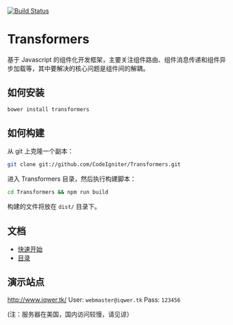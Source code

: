 [![Build Status](https://travis-ci.org/CodeIgniter/Transformers.svg?branch=master)](https://travis-ci.org/CodeIgniter/Transformers)

Transformers
============

基于 Javascript 的组件化开发框架，主要关注组件路由、组件消息传递和组件异步加载等，其中要解决的核心问题是组件间的解耦。

如何安装
------------

```bash
bower install transformers
```

如何构建
------------

从 git 上克隆一个副本：

```bash
git clone git://github.com/CodeIgniter/Transformers.git
```

进入 Transformers 目录，然后执行构建脚本：

```bash
cd Transformers && npm run build
```

构建的文件将放在 `dist/` 目录下。


文档
------------

* [快速开始](https://github.com/CodeIgniter/Transformers/wiki/%E5%BF%AB%E9%80%9F%E5%BC%80%E5%A7%8B)
* [目录](https://github.com/CodeIgniter/Transformers/wiki/%E7%9B%AE%E5%BD%95)

演示站点
------------

http://www.iqwer.tk/  User: `webmaster@iqwer.tk` Pass: `123456`

(注：服务器在美国，国内访问较慢，请见谅）
